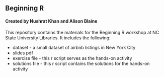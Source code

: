 ## Beginning R
#### Created by Nushrat Khan and Alison Blaine


This repository contains the materials for the Beginning R workshop at NC State University Libraries. It includes the following: 

* dataset - a small dataset of airbnb listings in New York City
* slides pdf
* exercise file - this r script serves as the hands-on activity
* solutions file - this r script contains the solutions for the hands-on activity



